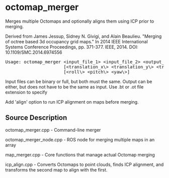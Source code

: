 # octomap_merger

Merges multiple Octomaps and optionally aligns them using ICP prior to merging.

Derived from James Jessup, Sidney N. Givigi, and Alain Beaulieu. "Merging of octree based 3d occupancy grid maps." In 2014 IEEE International Systems Conference Proceedings, pp. 371-377. IEEE, 2014. DOI: 10.1109/SMC.2014.6974556

<pre>
Usage: octomap_merger &lt;input_file_1> &lt;input_file_2> &lt;output_file\> [align]
                      [&lt;translation_x\> &lt;translation_y\> &lt;translation_z\>]
                      [&lt;roll\> &lt;pitch\> &lt;yaw\>]
</pre>

Input files can be binary or full, but both must the same.
Output can be either, but does not have to be the same as input.
Use .bt or .ot file extension to specify

Add 'align' option to run ICP alignment on maps before merging.

## Source Description

octomap_merger.cpp - Command-line merger

octomap_merger_node.cpp - ROS node for merging multiple maps in an array

map_merger.cpp - Core functions that manage actual Octomap merging

icp_align.cpp - Converts Octomaps to point clouds, finds ICP alignment, and transforms the second map to align with the first.
